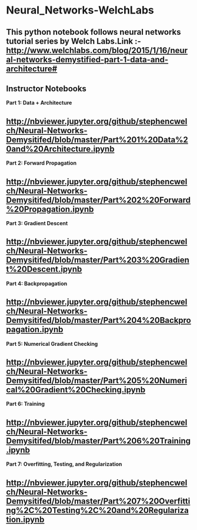 # Neural_Networks-WelchLabs
This python notebook follows neural networks tutorial series by Welch Labs.Link :- http://www.welchlabs.com/blog/2015/1/16/neural-networks-demystified-part-1-data-and-architecture# 
---------------------------------------------------
<b>Instructor Notebooks<b>
---------------------------------------------------
Part 1: Data + Architecture

http://nbviewer.jupyter.org/github/stephencwelch/Neural-Networks-Demysitifed/blob/master/Part%201%20Data%20and%20Architecture.ipynb
---------------------------------------------------
Part 2: Forward Propagation

http://nbviewer.jupyter.org/github/stephencwelch/Neural-Networks-Demysitifed/blob/master/Part%202%20Forward%20Propagation.ipynb
---------------------------------------------------
Part 3: Gradient Descent

http://nbviewer.jupyter.org/github/stephencwelch/Neural-Networks-Demysitifed/blob/master/Part%203%20Gradient%20Descent.ipynb
---------------------------------------------------
Part 4: Backpropagation

http://nbviewer.jupyter.org/github/stephencwelch/Neural-Networks-Demysitifed/blob/master/Part%204%20Backpropagation.ipynb
---------------------------------------------------
Part 5: Numerical Gradient Checking

http://nbviewer.jupyter.org/github/stephencwelch/Neural-Networks-Demysitifed/blob/master/Part%205%20Numerical%20Gradient%20Checking.ipynb
---------------------------------------------------
Part 6: Training

http://nbviewer.jupyter.org/github/stephencwelch/Neural-Networks-Demysitifed/blob/master/Part%206%20Training.ipynb
---------------------------------------------------
Part 7: Overfitting, Testing, and Regularization

http://nbviewer.jupyter.org/github/stephencwelch/Neural-Networks-Demysitifed/blob/master/Part%207%20Overfitting%2C%20Testing%2C%20and%20Regularization.ipynb
---------------------------------------------------

